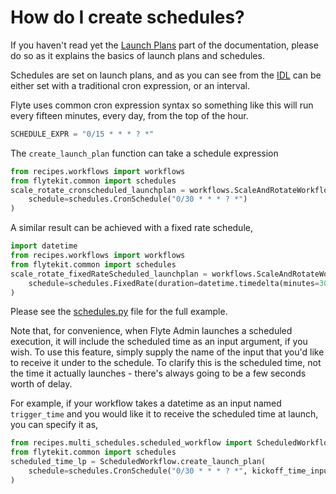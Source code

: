 # How do I create schedules?

If you haven't read yet the [Launch Plans](https://lyft.github.io/flyte/user/concepts/launchplans_schedules.html) part of the documentation, please do so as it explains the basics of launch plans and schedules.

Schedules are set on launch plans, and as you can see from the [IDL](https://github.com/lyft/flyteidl/blob/e9727afcedf8d4c30a1fc2eeac45593e426d9bb0/protos/flyteidl/admin/schedule.proto#L20) can be either set with a traditional cron expression, or an interval.

Flyte uses common cron expression syntax so something like this will run every fifteen minutes, every day, from the top of the hour.

```python
SCHEDULE_EXPR = "0/15 * * * ? *"
```

The `create_launch_plan` function can take a schedule expression

```python
from recipes.workflows import workflows
from flytekit.common import schedules
scale_rotate_cronscheduled_launchplan = workflows.ScaleAndRotateWorkflow.create_launch_plan(
    schedule=schedules.CronSchedule("0/30 * * * ? *")
)
```

A similar result can be achieved with a fixed rate schedule,

```python
import datetime
from recipes.workflows import workflows
from flytekit.common import schedules
scale_rotate_fixedRateScheduled_launchplan = workflows.ScaleAndRotateWorkflow.create_launch_plan(
    schedule=schedules.FixedRate(duration=datetime.timedelta(minutes=30))
)
```

Please see the [schedules.py](schedules.py) file for the full example.

Note that, for convenience, when Flyte Admin launches a scheduled execution, it will include the scheduled time as an input argument, if you wish.  To use this feature, simply supply the name of the input that you'd like to receive it under to the schedule.  To clarify this is the scheduled time, not the time it actually launches - there's always going to be a few seconds worth of delay.

For example, if your workflow takes a datetime as an input named `trigger_time` and you would like it to receive the scheduled time at launch, you can specify it as,

```python
from recipes.multi_schedules.scheduled_workflow import ScheduledWorkflow
from flytekit.common import schedules
scheduled_time_lp = ScheduledWorkflow.create_launch_plan(
    schedule=schedules.CronSchedule("0/30 * * * ? *", kickoff_time_input_arg='trigger_time')
)
```
